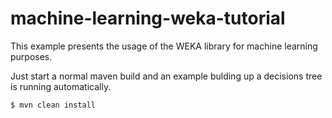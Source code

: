 # machine-learning-weka-tutorial

This example presents the usage of the WEKA library for machine learning purposes.

Just start a normal maven build and an example bulding up a decisions tree is running automatically.
  
    $ mvn clean install